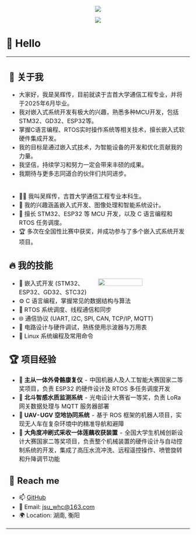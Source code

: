 <div align="center">
  
  <!-- dynamic typing effect 动态打字效果 -->
  <div align="center">
    <a href="https://blog.sunguoqi.com/">
      <img src="https://readme-typing-svg.herokuapp.com/?lines=Hello%2C%20World!;小小白同学祝您今天愉快!&center=true&size=27" />
    </a>
  </div>

  <!-- knock code pictures 敲代码的图片 -->
  <img src="https://cdn.jsdelivr.net/gh/sun0225SUN/sun0225SUN/assets/images/coding.gif" /><br>

</div>

# 🙋 Hello

<table> 
<tr>
<td>
  
## 🤺 关于我


- 大家好，我是吴辉传，目前就读于吉首大学通信工程专业，并将于2025年6月毕业。  
- 我对嵌入式系统开发有极大的兴趣，熟悉多种MCU开发，包括STM32、GD32、ESP32等。  
- 掌握C语言编程、RTOS实时操作系统等相关技术，擅长嵌入式软硬件集成开发。  
- 我的目标是通过嵌入式技术，为智能设备的开发和优化贡献我的力量。  
- 我坚信，持续学习和努力一定会带来丰硕的成果。  
- 我期待与更多志同道合的伙伴们共同进步。

</td>
</tr> 
<tr>
<td>


- 👨‍💻 我叫吴辉传，吉首大学通信工程专业本科生。  
- 🎯 我的兴趣涵盖嵌入式开发、图像处理和智能系统设计。  
- 🚀 擅长 STM32、ESP32 等 MCU 开发，以及 C 语言编程和 RTOS 任务调度。  
- 🏆 多次在全国性比赛中获奖，并成功参与了多个嵌入式系统开发项目。  

## 🔥 我的技能

<img align='right' width='50%' src='https://github-readme-stats-git-masterrstaa-rickstaa.vercel.app/api/top-langs/?username=yesmore&layout=compact&hide=HTML&theme=react'/>

<ul> 
  <li>🦾 嵌入式开发 (STM32、ESP32、GD32、STC32)</li> 
  <li>⚙️ C 语言编程，掌握常见的数据结构与算法</li> 
  <li>🧩 RTOS 系统调度、线程通信和同步</li> 
  <li>🌐 通信协议 (UART, I2C, SPI, CAN, TCP/IP, MQTT)</li> 
  <li>🔋 电路设计与硬件调试，熟练使用示波器与万用表</li> 
  <li>🚀 Linux 系统编程及常用命令</li> 
</ul>

## 🏆 项目经验

<ul> 
  <li>🤖 <strong>主从一体外骨骼康复仪</strong> - 中国机器人及人工智能大赛国家二等奖项目，负责 ESP32 的硬件设计及 RTOS 多任务调度开发</li> 
  <li>🌊 <strong>北斗智感水质监测系统</strong> - 光电设计大赛省一等奖，负责 LoRa 网关数据处理与 MQTT 服务器部署</li> 
  <li>🚁 <strong>UAV-UGV 空地协同系统</strong> - 基于 ROS 框架的机器人项目，实现无人车在复杂环境中的精准导航和避障</li> 
  <li>🚜 <strong>大角度冲刷式采收一体莲藕收获装置</strong> - 全国大学生机械创新设计大赛国家二等奖项目，负责整个机械装置的硬件设计与自动控制系统的开发，集成了高压水流冲洗、远程遥控操作、喷管旋转和升降调节功能</li> 
</ul>

## 🤖 Reach me

- 📫 [GitHub](https://github.com/whc-coder)  
- 📧 Email: jsu_whc@163.com  
- 🌍 Location: 湖南, 衡阳  
</td>
</tr>
</table>
